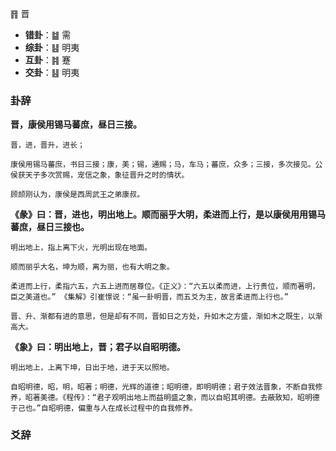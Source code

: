 ䷢ 晋

+ **错卦**：䷄ 需
+ **综卦**：䷣ 明夷
+ **互卦**：䷦ 蹇
+ **交卦**：䷣ 明夷

### 卦辞

**晋，康侯用锡马蕃庶，昼日三接。**

```
晋，进，晋升，进长；

康侯用锡马蕃庶，书日三接；康，美；锡，通赐；马，车马；蕃庶，众多；三接，多次接见。公侯获天子多次赏赐，宠信之象，象征晋升之时的情状。

顾颉刚认为，康侯是西周武王之弟康叔。
```

**《彖》曰：晋，进也，明出地上。顺而丽乎大明，柔进而上行，是以康侯用用锡马蕃庶，昼日三接也。**

```
明出地上，指上离下火，光明出现在地面。

顺而丽乎大名，坤为顺，离为丽，也有大明之象。

柔进而上行，柔指六五，六五上进而居尊位。《正义》：“六五以柔而进，上行贵位，顺而著明，臣之美道也。” 《集解》引崔憬说：“虽一卦明晋，而五爻为主，故言柔进而上行也。”

晋、升、渐都有进的意思，但是却有不同，晋如日之方处，升如木之方盛，渐如木之既生，以渐高大。
```

**《象》曰：明出地上，晋；君子以自昭明德。**

```
明出地上，上离下坤，日出于地，进于天以照地。

自昭明德，昭，明，昭著；明德，光辉的道德；昭明德，即明明德；君子效法晋象，不断自我修养，昭著美德。《程传》：“君子观明出地上而益明盛之象，而以自昭其明德。去蔽致知，昭明德于己也。”自昭明德，偏重与人在成长过程中的自我修养。
```

### 爻辞

